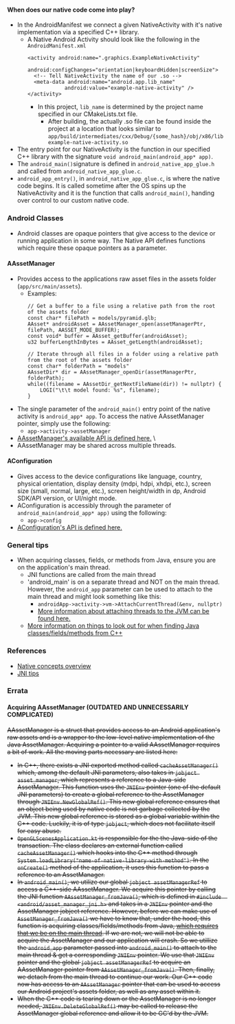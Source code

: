 #### When does our native code come into play?
- In the AndroidManifest we connect a given NativeActivity with it's native implementation via a specified C++ library.
  - A Native Android Activity should look like the following in the `AndroidManifest.xml`
    ```
    <activity android:name=".graphics.ExampleNativeActivity"
            android:configChanges="orientation|keyboardHidden|screenSize">
      <!-- Tell NativeActivity the name of our .so -->
      <meta-data android:name="android.app.lib_name"
                android:value="example-native-activity" />
    </activity>
    ```
    - In this project, `lib_name` is determined by the project name specified in our CMakeLists.txt 
    file.
      - After building, the actually .so file can be found inside the project at a location that 
      looks similar to `app/build/intermediates/cxx/Debug/{some_hash}/obj/x86/libexample-native-activity.so`
- The entry point for our NativeActivity is the function in our specified C++ library with the 
signature `void android_main(android_app* app)`. 
- The `android_main()`signature is defined in `android_native_app_glue.h` and called from 
`android_native_app_glue.c`.
- `android_app_entry()`, in `android_native_app_glue.c`, is where the native code begins. It is 
called sometime after the OS spins up the NativeActivity and it is the function that calls `android_main()`, 
handing over control to our custom native code.

### Android Classes
- Android classes are opaque pointers that give access to the device or running application in some way.
The Native API defines functions which require these opaque pointers as a parameter.

#### AAssetManager
- Provides access to the applications raw asset files in the assets folder (`app/src/main/assets`).
  - Examples:
    ```
    // Get a buffer to a file using a relative path from the root of the assets folder
    const char* filePath = models/pyramid.glb;
    AAsset* androidAsset = AAssetManager_open(assetManagerPtr, filePath, AASSET_MODE_BUFFER);
    const void* buffer = AAsset_getBuffer(androidAsset);
    u32 bufferLengthInBytes = AAsset_getLength(androidAsset);
    ```
    ```
    // Iterate through all files in a folder using a relative path from the root of the assets folder
    const char* folderPath = "models"
    AAssetDir* dir = AAssetManager_openDir(assetManagerPtr, folderPath);
    while((filename = AAssetDir_getNextFileName(dir)) != nullptr) {
        LOGI("\t\t model found: %s", filename);
    }
    ```
- The single parameter of the `android_main()` entry point of the native activity is `android_app* app`. To access
the native AAssetManager pointer, simply use the following:
  - `app->activity->assetManager`
- [AAssetManager's available API is defined here.](https://developer.android.com/ndk/reference/group/asset) \
- AAssetManager may be shared across multiple threads.

#### AConfiguration
- Gives access to the device configurations like language, country, physical orientation, display density 
(mdpi, hdpi, xhdpi, etc.), screen size (small, normal, large, etc.), screen height/width in dp, Android SDK/API
version, or UI/night mode.
- AConfiguration is accessibly through the parameter of `android_main(android_app* app)` using the following:
  - `app->config`
- [AConfiguration's API is defined here.](https://developer.android.com/ndk/reference/group/configuration)

### General tips
- When acquiring classes, fields, or methods from Java, ensure you are on the application's main thread.
    - JNI functions are called from the main thread
    - 'android_main' is on a separate thread and NOT on the main thread. However, the `android_app` 
  parameter can be used to attach to the main thread and might look something like this:
        - `androidApp->activity->vm->AttachCurrentThread(&env, nullptr)`
        - [More information about attaching threads to the JVM can be found here.](https://docs.oracle.com/javase/7/docs/technotes/guides/jni/spec/invocation.html)
    - [More information on things to look out for when finding Java classes/fields/methods from C++](https://developer.android.com/training/articles/perf-jni.html#faq:-why-didnt-findclass-find-my-class)

### References
- [Native concepts overview](https://developer.android.com/ndk/guides/concepts)
- [JNI tips](https://developer.android.com/training/articles/perf-jni)

### Errata

#### Acquiring AAssetManager (OUTDATED AND UNNECESSARILY COMPLICATED)
~~AAssetManager is a struct that provides access to an Android application's raw assets and is a wrapper to the
low-level native implementation of the Java AssetManager. Acquiring a pointer to a valid AAssetManager
requires a bit of work. All the moving parts necessary are listed here:~~
- ~~In C++, there exists a JNI exported method called `cacheAssetManager()` which, among the default JNI parameters,
  also takes in `jobject asset_manager`, which represents a reference to a Java-side AssetManager. This function uses the `JNIEnv` pointer (one of the default JNI
  parameters) to create a global reference to the AssetManager through `JNIEnv.NewGlobalRef()`. This new global
  reference ensures that an object being used by native code is not garbage collected by the JVM. This new global
  reference is stored as a global variable within the C++ code. Luckily, it is of type `jobject`, which does
  not facilitate itself for easy abuse.~~
- ~~`OpenGLScenesApplication.kt` is responsible for the the Java-side of the transaction. The class declares an external function called
  `cacheAssetManager()` which hooks into the C++ method through `System.loadLibrary("name-of-native-library-with-method")`.
  In the `onCreate()` method of the application, it uses this function to pass a reference to an AssetManager.~~
- ~~In `android_main()`, we utilize our global `jobject assetManagerRef` to access a
  C++-side AAssetManager. We acquire this pointer by calling the JNI function `AAssetManager_fromJava()`, which
  is defined in `#include  <android/asset_manager_jni.h>` and takes in a `JNIEnv` pointer and the AssetManager
  jobject reference. However, before we can make use of `AssetManager_fromJava()` we have to know that, under the hood,
  this function is acquiring classes/fields/methods from Java, [which requires that we be on the main thread](#general-tips).
  If we are not, we will not be able to acquire the AssetManager and our application will crash. So we utillize the
  `android_app` parameter passed into `android_main()` to attach to the main thread & get a corresponding `JNIEnv` pointer.
  We use that `JNIEnv` pointer and the global `jobject assetManagerRef` to acquire an AAssetManager pointer from
  `AAssetManager_fromJava()`. Then, finally, we detach from the main thread to continue our work. Our C++ code now has
  access to an `AAssetManager` pointer that can be used to access our Android project's assets folder, as well as any asset
  within it.~~
- ~~When the C++ code is tearing down or the AssetManager is no longer needed, `JNIEnv.DeleteGlobalRef()` may be called
  to release the AssetManager global reference and allow it to be GC'd by the JVM.~~